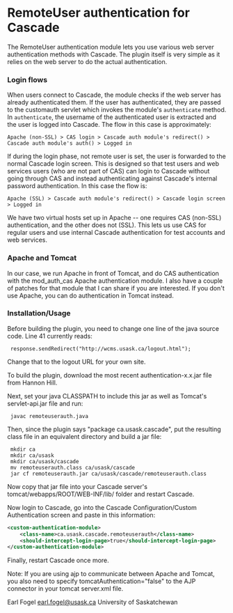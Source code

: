 RemoteUser authentication for Cascade
=====================================

The RemoteUser authentication module lets you use various web server 
authentication methods with Cascade.  The plugin itself is very simple 
as it relies on the web server to do the actual authentication. 

### Login flows

When users connect to Cascade, the module checks if the web server has 
already authenticated them.  If the user has authenticated, they are
passed to the customauth servlet which invokes the module's `authenticate`
method. In `authenticate`, the username of the authenticated user is extracted
and the user is logged into Cascade. The flow in this case is approximately:

    Apache (non-SSL) > CAS login > Cascade auth module's redirect() > Cascade auth module's auth() > Logged in

If during the login phase, not remote user is set, the user is forwarded to
the normal Cascade login screen. This is designed so that test users and web services 
users (who are not part of CAS) can login to Cascade without going through CAS
and instead authenticating against Cascade's internal password authentication.
In this case the flow is:

    Apache (SSL) > Cascade auth module's redirect() > Cascade login screen > Logged in

We have two virtual hosts set up in Apache -- one requires CAS (non-SSL)
authentication, and the other does not (SSL).  This lets us use CAS for regular 
users and use internal Cascade authentication for test accounts and web 
services.

### Apache and Tomcat

In our case, we run Apache in front of Tomcat, and do CAS authentication 
with the mod_auth_cas Apache authentication module.  I also have a 
couple of patches for that module that I can share if you are interested. 
If you don't use Apache, you can do authentication in Tomcat instead. 

### Installation/Usage

Before building the plugin, you need to change one line of the java 
source code. Line 41 currently reads:

     response.sendRedirect("http://wcms.usask.ca/logout.html");

Change that to the logout URL for your own site.

To build the plugin, download the most recent authentication-x.x.jar file from 
Hannon Hill.

Next, set your java CLASSPATH to include this jar as well as Tomcat's 
servlet-api.jar file and run:

     javac remoteuserauth.java

Then, since the plugin says "package ca.usask.cascade", put the resulting 
class file in an equivalent directory and build a jar file: 

     mkdir ca
     mkdir ca/usask
     mkdir ca/usask/cascade
     mv remoteuserauth.class ca/usask/cascade
     jar cf remoteuserauth.jar ca/usask/cascade/remoteuserauth.class

Now copy that jar file into your Cascade server's 
tomcat/webapps/ROOT/WEB-INF/lib/ folder and restart Cascade.

Now login to Cascade, go into the Cascade Configuration/Custom 
Authentication screen and paste in this information: 

```xml
<custom-authentication-module>
    <class-name>ca.usask.cascade.remoteuserauth</class-name>
    <should-intercept-login-page>true</should-intercept-login-page>
</custom-authentication-module>
```

Finally, restart Cascade once more.

Note: If you are using ajp to communicate between Apache and Tomcat, you 
also need to specify tomcatAuthentication="false" to the AJP connector in 
your tomcat server.xml file.

Earl Fogel <earl.fogel@usask.ca>
University of Saskatchewan